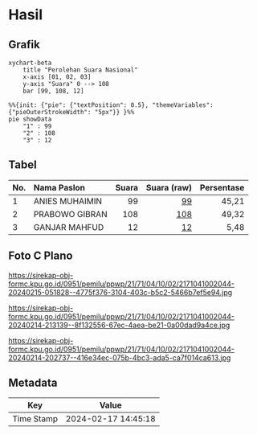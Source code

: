 # Hasil

## Grafik

```mermaid
xychart-beta
    title "Perolehan Suara Nasional"
    x-axis [01, 02, 03]
    y-axis "Suara" 0 --> 108
    bar [99, 108, 12]
```

```mermaid
%%{init: {"pie": {"textPosition": 0.5}, "themeVariables": {"pieOuterStrokeWidth": "5px"}} }%%
pie showData
    "1" : 99
    "2" : 108
    "3" : 12
```

## Tabel

| No. | Nama Paslon    | Suara | Suara (raw) | Persentase |
|:--- |:-------------- | -----:| -----------:| ----------:|
| 1   | ANIES MUHAIMIN | 99    | [99][p-1]   | 45,21      |
| 2   | PRABOWO GIBRAN | 108   | [108][p-2]  | 49,32      |
| 3   | GANJAR MAHFUD  | 12    | [12][p-3]   | 5,48       |


[p-1]: https://github.com/gigit-pemilu/pemilu-2024/blob/main/pilpres/hitung-suara/sub/21-kepulauan-riau/sub/71-kota-batam/sub/04-nongsa/sub/1002-batu-besar/sub/044-tps/sub/paslon-1.txt
[p-2]: https://github.com/gigit-pemilu/pemilu-2024/blob/main/pilpres/hitung-suara/sub/21-kepulauan-riau/sub/71-kota-batam/sub/04-nongsa/sub/1002-batu-besar/sub/044-tps/sub/paslon-2.txt
[p-3]: https://github.com/gigit-pemilu/pemilu-2024/blob/main/pilpres/hitung-suara/sub/21-kepulauan-riau/sub/71-kota-batam/sub/04-nongsa/sub/1002-batu-besar/sub/044-tps/sub/paslon-3.txt

## Foto C Plano

https://sirekap-obj-formc.kpu.go.id/0951/pemilu/ppwp/21/71/04/10/02/2171041002044-20240215-051828--4775f376-3104-403c-b5c2-5466b7ef5e94.jpg

https://sirekap-obj-formc.kpu.go.id/0951/pemilu/ppwp/21/71/04/10/02/2171041002044-20240214-213139--8f132556-67ec-4aea-be21-0a00dad9a4ce.jpg

https://sirekap-obj-formc.kpu.go.id/0951/pemilu/ppwp/21/71/04/10/02/2171041002044-20240214-202737--416e34ec-075b-4bc3-ada5-ca7f014ca613.jpg


## Metadata

| Key        | Value               |
| ---------- | ------------------- |
| Time Stamp | 2024-02-17 14:45:18 |




